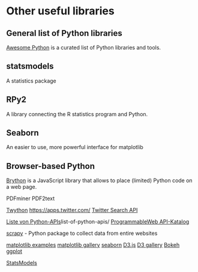 
# Other useful libraries

## General list of Python libraries

[Awesome Python](https://awesome-python.com/) is a curated list of Python libraries and tools.

## statsmodels

A statistics package

## RPy2

A library connecting the R statistics program and Python.

## Seaborn

An easier to use, more powerful interface for matplotlib

## Browser-based Python

[Brython](http://brython.info/) is a JavaScript library that allows to place (limited) Python code on a web page.


PDFminer
PDF2text

[Twython](https://github.com/ryanmcgrath/twython)
https://apps.twitter.com/
[Twitter Search API](https://dev.twitter.com/docs/api/1.1/get/search/tweets)

[Liste von Python-APIs](http://www.pythonforbeginners.com/development/)list-of-python-apis/
[ProgrammableWeb API-Katalog](http://www.programmableweb.com/)

[scrapy](http://scrapy.org/) - Python package to collect data from entire websites

[matplotlib examples](http://matplotlib.org/examples/)
[matplotlib gallery](http://matplotlib.org/gallery.html)
[seaborn](http://web.stanford.edu/~mwaskom/software/seaborn/)
[D3.js](http://d3js.org/)
[D3 gallery](https://github.com/mbostock/d3/wiki/Gallery)
[Bokeh](http://bokeh.pydata.org/)
[ggplot](https://pypi.python.org/pypi/ggplot)

[StatsModels](http://statsmodels.sourceforge.net/)
